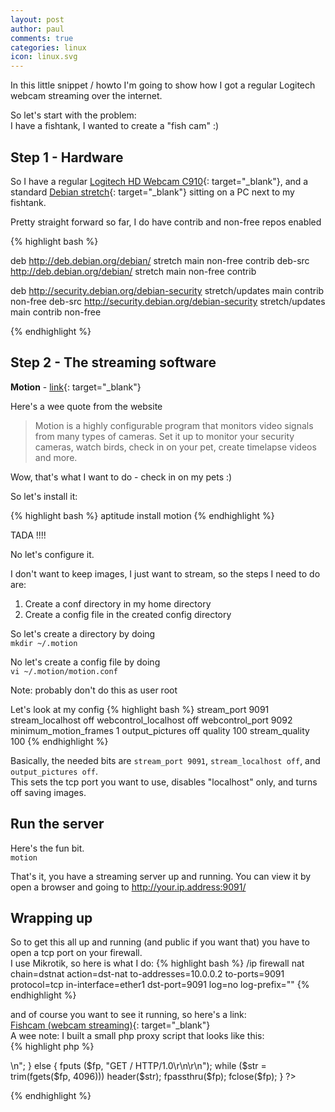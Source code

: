 ```yaml
---
layout: post
author: paul
comments: true
categories: linux
icon: linux.svg
---
```

In this little snippet / howto I'm going to show how I got a regular Logitech webcam streaming over the internet.

So let's start with the problem:  
I have a fishtank, I wanted to create a "fish cam" :)

## Step 1 - Hardware

So I have a regular [Logitech HD Webcam C910](https://support.logitech.com/en_us/product/hd-pro-webcam-c910){: target="_blank"}, and a standard [Debian stretch](https://www.debian.org/){: target="_blank"} sitting on a PC next to my fishtank.

Pretty straight forward so far, I do have contrib and non-free repos enabled 

{% highlight bash %}

deb http://deb.debian.org/debian/ stretch main non-free contrib
deb-src http://deb.debian.org/debian/ stretch main non-free contrib

deb http://security.debian.org/debian-security stretch/updates main contrib non-free
deb-src http://security.debian.org/debian-security stretch/updates main contrib non-free

{% endhighlight %}

## Step 2 - The streaming software

**Motion** - [link](https://motion-project.github.io/){: target="_blank"}

Here's a wee quote from the website

> Motion is a highly configurable program that monitors video signals from many types of cameras.
> Set it up to monitor your security cameras, watch birds, check in on your pet, create timelapse videos and more.

Wow, that's what I want to do - check in on my pets :)

So let's install it:

{% highlight bash %}
aptitude install motion
{% endhighlight %}

TADA !!!!

No let's configure it.

I don't want to keep images, I just want to stream, so the steps I need to do are:
1. Create a conf directory in my home directory
2. Create a config file in the created config directory

So let's create a directory by doing  
`mkdir ~/.motion`

No let's create a config file by doing  
`vi ~/.motion/motion.conf`

Note: probably don't do this as user root

Let's look at my config
{% highlight bash %}
stream_port 9091
stream_localhost off
webcontrol_localhost off
webcontrol_port 9092
minimum_motion_frames 1
output_pictures off
quality 100
stream_quality 100
{% endhighlight %}

Basically, the needed bits are `stream_port 9091`, `stream_localhost off`, and `output_pictures off`.  
This sets the tcp port you want to use, disables "localhost" only, and turns off saving images.

## Run the server

Here's the fun bit.  
`motion`

That's it, you have a streaming server up and running. You can view it by open a browser and going to http://your.ip.address:9091/

## Wrapping up

So to get this all up and running (and public if you want that) you have to open a tcp port on your firewall.  
I use Mikrotik, so here is what I do:
{% highlight bash %}
/ip firewall nat
chain=dstnat action=dst-nat to-addresses=10.0.0.2 to-ports=9091 protocol=tcp in-interface=ether1 dst-port=9091 log=no log-prefix=""
{% endhighlight %}

and of course you want to see it running, so here's a link:  
[Fishcam (webcam streaming)](https://www.loudas.com/family/general-life/2019/03/11/Linux-Streaming-webcam.html){: target="_blank"}  
A wee note: I built a small php proxy script that looks like this:  
{% highlight php %}
<?php
set_time_limit(0);
$fp = fsockopen ("my.public.ip", 9091, $errno, $errstr, 30);
if (!$fp) {
    echo "$errstr ($errno)<br>\n";
} else {
    fputs ($fp, "GET / HTTP/1.0\r\n\r\n");
    while ($str = trim(fgets($fp, 4096)))
       header($str);
    fpassthru($fp);
    fclose($fp);
}
?>
{% endhighlight %}
